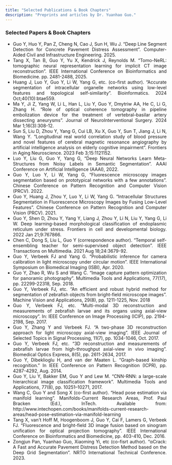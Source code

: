 ```yaml
---
title: "Selected Publications & Book Chapters"
description: "Preprints and articles by Dr. Yuanhao Guo."
---
```


### Selected Papers & Book Chapters
<div style="text-align: justify;">
<ul type="disc">
<li> Guo Y, Huo Y, Pan Z, Cheng N, Cao J, Sun H, Wu J. “Deep Line Segment Detection for Concrete Pavement Distress Assessment”. Computer-Aided Civil and Infrastructure Engineering. 2025. </li>
<li> Tang X, Tan B, Guo Y, Yu X, Kendrick J, Reynolds M. “Tomo-NeRL: tomographic neural representation learning for implicit CT image reconstruction”. IEEE International Conference on Bioinformatics and Biomedicine. pp. 2481-2488, 2025.</li>
<li> Huang J, Luo Y, Guo Y, Li W, Yang G, etc. (co-first author). “Accurate segmentation of intracellular organelle networks using low-level features and topological self-similarity”. Bioinformatics. 2024 Oct;40(10):btae559.</li>
<li> Ma Y, Ji Z, Yang W, Li L, Han L, Liu Y, Guo Y, Dmytriw AA, He C, Li G, Zhang H. “Role of optical coherence tomography in pipeline embolization device for the treatment of vertebral–basilar artery dissecting aneurysms”. Journal of NeuroInterventional Surgery. 2024 Mar 1;16(3):308-12.</li>
<li> Sun S, Liu D, Zhou Y, Yang G, Cui LB, Xu X, Guo Y, Sun T, Jiang J, Li N, Wang Y. “Longitudinal real world correlation study of blood pressure and novel features of cerebral magnetic resonance angiography by artificial intelligence analysis on elderly cognitive impairment”. Frontiers in Aging Neuroscience. 2023 Feb 3;15:1121152.</li>
<li> Luo Y, Liu G, Guo Y, Yang G, “Deep Neural Networks Learn Meta-Structures from Noisy Labels in Semantic Segmentation”. AAAI Conference on Artificial Intelligence (AAAI), 2022. </li>
<li> Guo Y, Luo Y, Li W, Yang G, “Fluorescence microscopy images segmentation based on prototypical networks with a few annotations”. Chinese Conference on Pattern Recognition and Computer Vision (PRCV). 2022.</li>
<li> Guo Y, Huang J, Zhou Y, Luo Y, Li W, Yang G. “Intracellular Structures Segmentation in Fluorescence Microscopy Images by Fusing Low-Level Features”. Chinese Conference on Pattern Recognition and Computer Vision (PRCV). 2021.</li>
<li> Guo Y, Shen D, Zhou Y, Yang Y, Liang J, Zhou Y, Li N, Liu Y, Yang G, Li W. Deep learning-based morphological classification of endoplasmic reticulum under stress. Frontiers in cell and developmental biology. 2022 Jan 21;9:767866. </li>
<li> Chen C, Dong S, Liu L, Guo Y (correspondence author). “Temporal self-ensembling teacher for semi-supervised object detection”. IEEE Transactions on Multimedia. 2021 Aug 18;24:3679-92.</li>
<li> Guo Y, Verbeek FJ and Yang G. “Probabilistic inference for camera calibration in light microscopy under circular motion”. IEEE International Symposium on Biomedical Imaging (ISBI), Apr. 2020.</li>
<li> Guo Y, Zhao R, Wu S and Wang C. “Image capture pattern optimization for panoramic photography”. Multimedia Tools and Applications, 77(17), pp. 22299-22318, Sep. 2018. </li>
<li> Guo Y, Verbeek FJ, etc. “An efficient and robust hybrid method for segmentation of zebrafish objects from bright-field microscope images”. Machine Vision and Applications, 29(8), pp. 1211-1225, Nov. 2018 </li>
<li> Guo Y, Verbeek FJ, etc. “Multi-modal 3D reconstruction and measurements of zebrafish larvae and its organs using axial-view microscopy”. In: IEEE Conference on Image Processing (ICIP), pp. 2194-2198, Sep. 2017. </li>
<li> Guo Y, Zhang Y and Verbeek FJ. “A two-phase 3D reconstruction approach for light microscopy axial-view imaging”. IEEE Journal of Selected Topics in Signal Processing, 11(7), pp. 1034-1046, Oct. 2017. </li>
<li> Guo Y, Verbeek FJ, etc. “3D reconstruction and measurements of zebrafish larvae from high-throughput axial-view in vivo imaging”. Biomedical Optics Express, 8(5), pp. 2611-2634, 2017. </li>
<li> Guo Y, Dibeklioglu H, and van der Maaten L. “Graph-based kinship recognition.” In IEEE Conference on Pattern Recognition (ICPR), pp. 4287-4292, Aug. 2014.</li>
<li> Guo Y, Liu Y, Bakker EM, Guo Y and Lew M. “CNN-RNN: a large-scale hierarchical image classification framework”. Multimedia Tools and Applications, 77(8), pp. 10251–10271, 2017.</li>
<li> Wang C, Guo Y and Song X (co-first author). “Head pose estimation via manifold learning”. Manifolds-Current Research Areas, Prof. Paul Bracken (Ed.), InTech. Available from: http://www.intechopen.com/books/manifolds-current-research-areas/head-pose-estimation-via-manifold-learning</li>
<li> Tang X, van't Hoff M, Hoogenboom J, Guo Y, Cai F, Lamers G, Verbeek FJ. “Fluorescence and bright-field 3D image fusion based on sinogram unification for optical projection tomography”. IEEE International Conference on Bioinformatics and Biomedicine, pp. 403-410, Dec. 2016.</li>
<li> Zongjun Pan, Yuanhao Guo, Xiaoming Yi, etc (co-fisrt author). “αCrack: A Fast and Accurate Pavement Distress Detection Method based on the Deep Grid Segmentation”. NRTO International Technical Conference. 2023.</li>
<ul>
</div>